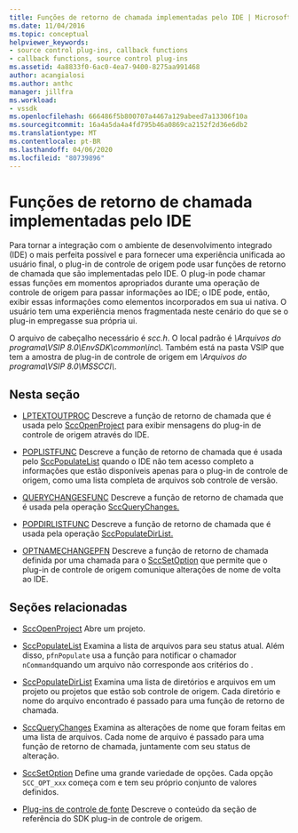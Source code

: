 ```yaml
---
title: Funções de retorno de chamada implementadas pelo IDE | Microsoft Docs
ms.date: 11/04/2016
ms.topic: conceptual
helpviewer_keywords:
- source control plug-ins, callback functions
- callback functions, source control plug-ins
ms.assetid: 4a8833f0-6ac0-4ea7-9400-8275aa991468
author: acangialosi
ms.author: anthc
manager: jillfra
ms.workload:
- vssdk
ms.openlocfilehash: 666486f5b800707a4467a129abeed7a13306f10a
ms.sourcegitcommit: 16a4a5da4a4fd795b46a0869ca2152f2d36e6db2
ms.translationtype: MT
ms.contentlocale: pt-BR
ms.lasthandoff: 04/06/2020
ms.locfileid: "80739896"
---
```

# <a name="callback-functions-implemented-by-the-ide"></a>Funções de retorno de chamada implementadas pelo IDE
Para tornar a integração com o ambiente de desenvolvimento integrado (IDE) o mais perfeita possível e para fornecer uma experiência unificada ao usuário final, o plug-in de controle de origem pode usar funções de retorno de chamada que são implementadas pelo IDE. O plug-in pode chamar essas funções em momentos apropriados durante uma operação de controle de origem para passar informações ao IDE; o IDE pode, então, exibir essas informações como elementos incorporados em sua ui nativa. O usuário tem uma experiência menos fragmentada neste cenário do que se o plug-in empregasse sua própria ui.

 O arquivo de cabeçalho necessário é *scc.h*. O local padrão é *\Arquivos do programa\VSIP 8.0\EnvSDK\common\inc\\*. Também está na pasta VSIP que tem a amostra de plug-in de controle de origem em *\Arquivos do programa\VSIP 8.0\MSSCCI\\*.

## <a name="in-this-section"></a>Nesta seção
- [LPTEXTOUTPROC](../extensibility/lptextoutproc.md) Descreve a função de retorno de chamada que é usada pelo [SccOpenProject](../extensibility/sccopenproject-function.md) para exibir mensagens do plug-in de controle de origem através do IDE.

- [POPLISTFUNC](../extensibility/poplistfunc.md) Descreve a função de retorno de chamada que é usada pelo [SccPopulateList](../extensibility/sccpopulatelist-function.md) quando o IDE não tem acesso completo a informações que estão disponíveis apenas para o plug-in de controle de origem, como uma lista completa de arquivos sob controle de versão.

- [QUERYCHANGESFUNC](../extensibility/querychangesfunc.md) Descreve a função de retorno de chamada que é usada pela operação [SccQueryChanges.](../extensibility/sccquerychanges-function.md)

- [POPDIRLISTFUNC](../extensibility/popdirlistfunc.md) Descreve a função de retorno de chamada que é usada pela operação [SccPopulateDirList.](../extensibility/sccpopulatedirlist-function.md)

- [OPTNAMECHANGEPFN](../extensibility/optnamechangepfn.md) Descreve a função de retorno de chamada definida por uma chamada para o [SccSetOption](../extensibility/sccsetoption-function.md) que permite que o plug-in de controle de origem comunique alterações de nome de volta ao IDE.

## <a name="related-sections"></a>Seções relacionadas
- [SccOpenProject](../extensibility/sccopenproject-function.md) Abre um projeto.

- [SccPopulateList](../extensibility/sccpopulatelist-function.md) Examina a lista de arquivos para seu status atual. Além disso, `pfnPopulate` usa a função para notificar o chamador `nCommand`quando um arquivo não corresponde aos critérios do .

- [SccPopulateDirList](../extensibility/sccpopulatedirlist-function.md) Examina uma lista de diretórios e arquivos em um projeto ou projetos que estão sob controle de origem. Cada diretório e nome do arquivo encontrado é passado para uma função de retorno de chamada.

- [SccQueryChanges](../extensibility/sccquerychanges-function.md) Examina as alterações de nome que foram feitas em uma lista de arquivos. Cada nome de arquivo é passado para uma função de retorno de chamada, juntamente com seu status de alteração.

- [SccSetOption](../extensibility/sccsetoption-function.md) Define uma grande variedade de opções. Cada opção `SCC_OPT_xxx` começa com e tem seu próprio conjunto de valores definidos.

- [Plug-ins de controle de fonte](../extensibility/source-control-plug-ins.md) Descreve o conteúdo da seção de referência do SDK plug-in de controle de origem.
